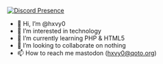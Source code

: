 [![Discord Presence](https://lanyard.cnrad.dev/api/330963539475038209)](https://discord.com/users/330963539475038209)

- 👋 Hi, I’m @hxvy0
- 👀 I’m interested in technology
- 🌱 I’m currently learning PHP & HTML5
- 💞️ I’m looking to collaborate on nothing
- 📫 How to reach me mastodon (hxvy0@qoto.org)

<!---
hxvy0/hxvy0 is a ✨ special ✨ repository because its `README.md` (this file) appears on your GitHub profile.
You can click the Preview link to take a look at your changes.
--->
